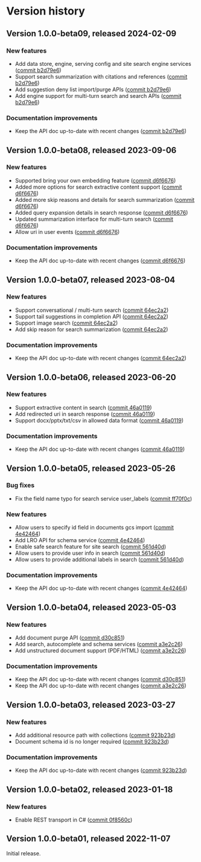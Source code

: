 # Version history

## Version 1.0.0-beta09, released 2024-02-09

### New features

- Add data store, engine, serving config and site search engine services ([commit b2d79e6](https://github.com/googleapis/google-cloud-dotnet/commit/b2d79e656b728a64b703dea17721df3677426421))
- Support search summarization with citations and references ([commit b2d79e6](https://github.com/googleapis/google-cloud-dotnet/commit/b2d79e656b728a64b703dea17721df3677426421))
- Add suggestion deny list import/purge APIs ([commit b2d79e6](https://github.com/googleapis/google-cloud-dotnet/commit/b2d79e656b728a64b703dea17721df3677426421))
- Add engine support for multi-turn search and search APIs ([commit b2d79e6](https://github.com/googleapis/google-cloud-dotnet/commit/b2d79e656b728a64b703dea17721df3677426421))

### Documentation improvements

- Keep the API doc up-to-date with recent changes ([commit b2d79e6](https://github.com/googleapis/google-cloud-dotnet/commit/b2d79e656b728a64b703dea17721df3677426421))

## Version 1.0.0-beta08, released 2023-09-06

### New features

- Supported bring your own embedding feature ([commit d6f6676](https://github.com/googleapis/google-cloud-dotnet/commit/d6f6676a3e821b42a861a9527c63cf0985dbe9d9))
- Added more options for search extractive content support ([commit d6f6676](https://github.com/googleapis/google-cloud-dotnet/commit/d6f6676a3e821b42a861a9527c63cf0985dbe9d9))
- Added more skip reasons and details for search summarization ([commit d6f6676](https://github.com/googleapis/google-cloud-dotnet/commit/d6f6676a3e821b42a861a9527c63cf0985dbe9d9))
- Added query expansion details in search response ([commit d6f6676](https://github.com/googleapis/google-cloud-dotnet/commit/d6f6676a3e821b42a861a9527c63cf0985dbe9d9))
- Updated summarization interface for multi-turn search ([commit d6f6676](https://github.com/googleapis/google-cloud-dotnet/commit/d6f6676a3e821b42a861a9527c63cf0985dbe9d9))
- Allow uri in user events ([commit d6f6676](https://github.com/googleapis/google-cloud-dotnet/commit/d6f6676a3e821b42a861a9527c63cf0985dbe9d9))

### Documentation improvements

- Keep the API doc up-to-date with recent changes ([commit d6f6676](https://github.com/googleapis/google-cloud-dotnet/commit/d6f6676a3e821b42a861a9527c63cf0985dbe9d9))

## Version 1.0.0-beta07, released 2023-08-04

### New features

- Support conversational / multi-turn search ([commit 64ec2a2](https://github.com/googleapis/google-cloud-dotnet/commit/64ec2a218d13e5b31c64ea8e2b8fa0d30214198d))
- Support tail suggestions in completion API ([commit 64ec2a2](https://github.com/googleapis/google-cloud-dotnet/commit/64ec2a218d13e5b31c64ea8e2b8fa0d30214198d))
- Support image search ([commit 64ec2a2](https://github.com/googleapis/google-cloud-dotnet/commit/64ec2a218d13e5b31c64ea8e2b8fa0d30214198d))
- Add skip reason for search summarization ([commit 64ec2a2](https://github.com/googleapis/google-cloud-dotnet/commit/64ec2a218d13e5b31c64ea8e2b8fa0d30214198d))

### Documentation improvements

- Keep the API doc up-to-date with recent changes ([commit 64ec2a2](https://github.com/googleapis/google-cloud-dotnet/commit/64ec2a218d13e5b31c64ea8e2b8fa0d30214198d))

## Version 1.0.0-beta06, released 2023-06-20

### New features

- Support extractive content in search ([commit 46a0119](https://github.com/googleapis/google-cloud-dotnet/commit/46a011957e2fa931c9cec6c04371c9dbf95443f0))
- Add redirected uri in search response ([commit 46a0119](https://github.com/googleapis/google-cloud-dotnet/commit/46a011957e2fa931c9cec6c04371c9dbf95443f0))
- Support docx/pptx/txt/csv in allowed data format ([commit 46a0119](https://github.com/googleapis/google-cloud-dotnet/commit/46a011957e2fa931c9cec6c04371c9dbf95443f0))

### Documentation improvements

- Keep the API doc up-to-date with recent changes ([commit 46a0119](https://github.com/googleapis/google-cloud-dotnet/commit/46a011957e2fa931c9cec6c04371c9dbf95443f0))

## Version 1.0.0-beta05, released 2023-05-26

### Bug fixes

- Fix the field name typo for search service user_labels ([commit ff70f0c](https://github.com/googleapis/google-cloud-dotnet/commit/ff70f0c0b9518f1e7a2b07bb047c1c14fc90ea7e))

### New features

- Allow users to specify id field in documents gcs import ([commit 4e42464](https://github.com/googleapis/google-cloud-dotnet/commit/4e42464505887cbe5accc88aa0b0d58bf72c6218))
- Add LRO API for schema service ([commit 4e42464](https://github.com/googleapis/google-cloud-dotnet/commit/4e42464505887cbe5accc88aa0b0d58bf72c6218))
- Enable safe search feature for site search ([commit 561d40d](https://github.com/googleapis/google-cloud-dotnet/commit/561d40d47ea651dddf4a252887b047d6b6d4ae4b))
- Allow users to provide user info in search ([commit 561d40d](https://github.com/googleapis/google-cloud-dotnet/commit/561d40d47ea651dddf4a252887b047d6b6d4ae4b))
- Allow users to provide additional labels in search ([commit 561d40d](https://github.com/googleapis/google-cloud-dotnet/commit/561d40d47ea651dddf4a252887b047d6b6d4ae4b))

### Documentation improvements

- Keep the API doc up-to-date with recent changes ([commit 4e42464](https://github.com/googleapis/google-cloud-dotnet/commit/4e42464505887cbe5accc88aa0b0d58bf72c6218))
## Version 1.0.0-beta04, released 2023-05-03

### New features

- Add document purge API ([commit d30c851](https://github.com/googleapis/google-cloud-dotnet/commit/d30c851e39b9de0064f50b8d85420fe6d6aa524b))
- Add search, autocomplete and schema services ([commit a3e2c26](https://github.com/googleapis/google-cloud-dotnet/commit/a3e2c260d2eb3550f38bd30071539f4b4a6d3f6f))
- Add unstructured document support (PDF/HTML) ([commit a3e2c26](https://github.com/googleapis/google-cloud-dotnet/commit/a3e2c260d2eb3550f38bd30071539f4b4a6d3f6f))

### Documentation improvements

- Keep the API doc up-to-date with recent changes ([commit d30c851](https://github.com/googleapis/google-cloud-dotnet/commit/d30c851e39b9de0064f50b8d85420fe6d6aa524b))
- Keep the API doc up-to-date with recent changes ([commit a3e2c26](https://github.com/googleapis/google-cloud-dotnet/commit/a3e2c260d2eb3550f38bd30071539f4b4a6d3f6f))

## Version 1.0.0-beta03, released 2023-03-27

### New features

- Add additional resource path with collections ([commit 923b23d](https://github.com/googleapis/google-cloud-dotnet/commit/923b23d794ebae1ddbcb5118e6f6261c2776c7c8))
- Document schema id is no longer required ([commit 923b23d](https://github.com/googleapis/google-cloud-dotnet/commit/923b23d794ebae1ddbcb5118e6f6261c2776c7c8))

### Documentation improvements

- Keep the API doc up-to-date with recent changes ([commit 923b23d](https://github.com/googleapis/google-cloud-dotnet/commit/923b23d794ebae1ddbcb5118e6f6261c2776c7c8))

## Version 1.0.0-beta02, released 2023-01-18

### New features

- Enable REST transport in C# ([commit 0f8560c](https://github.com/googleapis/google-cloud-dotnet/commit/0f8560c840725bf41bc060c8beecafc7d99f38eb))

## Version 1.0.0-beta01, released 2022-11-07

Initial release.
